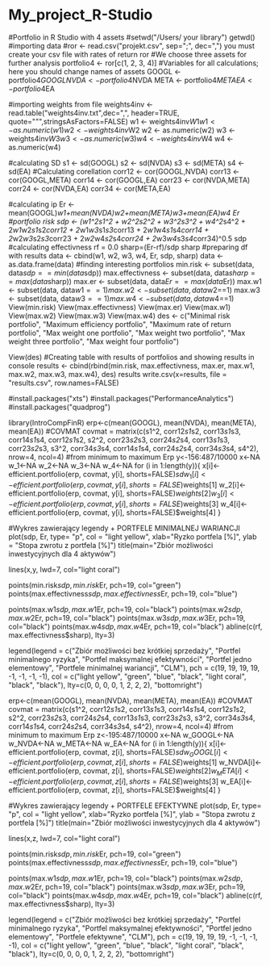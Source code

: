 # My_project_R-Studio
#Portfolio in R Studio with 4 assets
#setwd("/Users/ your library") 
getwd()
#importing data
#ror <- read.csv("projekt.csv", sep=";", dec=",") you must create your csv file with rates of return 
ror
#We choose three assets for further analysis 
portfolio4 <- ror[c(1, 2, 3, 4)]
#Variables for all calculations; here you should change names of assets 
GOOGL <- portfolio4$GOOGL
NVDA <- portfolio4$NVDA
META <- portfolio4$META
EA <- portfolio4$EA

#importing weights from file
weights4inv <- read.table("weights4inv.txt",dec=",", header=TRUE, quote="\"",stringsAsFactors=FALSE)
w1 <- weights4inv$W1
w1 <- as.numeric(w1)
w2 <- weights4inv$W2
w2 <- as.numeric(w2)
w3 <- weights4inv$W3
w3 <- as.numeric(w3)
w4 <- weights4inv$W4
w4 <- as.numeric(w4)

#calculating SD
s1 <- sd(GOOGL)
s2 <- sd(NVDA)
s3 <- sd(META)
s4 <- sd(EA)
#Calculating corellation
corr12 <- cor(GOOGL,NVDA)
corr13 <- cor(GOOGL,META)
corr14 <- cor(GOOGL,EA)
corr23 <- cor(NVDA,META)
corr24 <- cor(NVDA,EA)
corr34 <- cor(META,EA)

#calculating ip
Er <- mean(GOOGL)*w1+mean(NVDA)*w2+mean(META)*w3+mean(EA)*w4
Er
#portfolio risk
sdp <- (w1^2*s1^2 + w2^2*s2^2 + w3^2*s3^2 + w4^2*s4^2 + 2*w1*w2*s1*s2*corr12 + 2*w1*w3*s1*s3*corr13 + 2*w1*w4*s1*s4*corr14 + 
          2*w2*w3*s2*s3*corr23 + 2*w2*w4*s2*s4*corr24 + 2*w3*w4*s3*s4*corr34)^0.5
sdp
#calculating effectivness
rf = 0.0
sharp=(Er-rf)/sdp
sharp
#preparing df with results
data <- cbind(w1, w2, w3, w4, Er, sdp, sharp)
data <- as.data.frame(data)
#finding interesting portfolios
min.risk <- subset(data, data$sdp==min(data$sdp))
max.effectivness <- subset(data, data$sharp==max(data$sharp))
max.er <- subset(data, data$Er==max(data$Er))
max.w1 <- subset(data, data$w1==1)
max.w2 <- subset(data, data$w2==1)
max.w3 <- subset(data, data$w3==1)
max.w4 <- subset(data, data$w4==1)
View(min.risk)
View(max.effectivness)
View(max.er)
View(max.w1)
View(max.w2)
View(max.w3)
View(max.w4)
des <- c("Minimal risk portfolio", "Maximum efficiency portfolio", "Maximum rate of return portfolio", "Max weight one portfolio", "Max weight two portfolio", "Max weight three portfolio", "Max weight four portfolio")

View(des)
#Creating table with results of portfolios and showing results in console
results <- cbind(rbind(min.risk, max.effectivness, max.er, max.w1, max.w2, max.w3, max.w4), des)
results
write.csv(x=results, file = "results.csv", row.names=FALSE)

#install.packages("xts")
#install.packages("PerformanceAnalytics")
#install.packages("quadprog")

library(IntroCompFinR)
erp<-c(mean(GOOGL), mean(NVDA), mean(META), mean(EA))
#COVMAT
covmat = matrix(c(s1^2, corr12*s1*s2, corr13*s1*s3, corr14*s1*s4,
                  corr12*s1*s2, s2^2, corr23*s2*s3, corr24*s2*s4,
                  corr13*s1*s3, corr23*s2*s3, s3^2, corr34*s3*s4,
                  corr14*s1*s4, corr24*s2*s4, corr34*s3*s4, s4^2),
                nrow=4, ncol=4)
#from minimum to maximum Erp
y<-156:487/10000
x<-NA
w_1<-NA
w_2<-NA
w_3<-NA
w_4<-NA
for (i in 1:length(y)){
  x[i]<-efficient.portfolio(erp, covmat, y[i], shorts=FALSE)$sd
  w_1[i]<-efficient.portfolio(erp, covmat, y[i], shorts=FALSE)$weights[1]
  w_2[i]<-efficient.portfolio(erp, covmat, y[i], shorts=FALSE)$weights[2]
  w_3[i]<-efficient.portfolio(erp, covmat, y[i], shorts=FALSE)$weights[3]
  w_4[i]<-efficient.portfolio(erp, covmat, y[i], shorts=FALSE)$weights[4]
}



#Wykres zawierający legendy + PORTFELE MINIMALNEJ WARIANCJI
plot(sdp, Er, type= "p", col = "light yellow",
     xlab="Ryzko portfela [%]", ylab = "Stopa zwrotu z portfela [%]")
title(main="Zbiór możliwości inwestycyjnych dla 4 aktywów")

lines(x,y, lwd=7, col="light coral")

points(min.risk$sdp, min.risk$Er, pch=19, col="green")
points(max.effectivness$sdp, max.effectivness$Er, pch=19, col="blue")

points(max.w1$sdp, max.w1$Er, pch=19, col="black")
points(max.w2$sdp, max.w2$Er, pch=19, col="black")
points(max.w3$sdp, max.w3$Er, pch=19, col="black")
points(max.w4$sdp, max.w4$Er, pch=19, col="black")
abline(c(rf, max.effectivness$sharp), lty=3)

legend(legend = c("Zbiór możliwości bez krótkiej sprzedaży", "Portfel minimalnego ryzyka", "Portfel maksymalnej efektywności", 
                  "Portfel jedno elementowy", "Portfele minimalnej wariancji", "CLM"), 
       pch = c(19, 19, 19, 19, -1, -1, -1, -1), 
       col = c("light yellow", "green", "blue", "black", "light coral", "black", "black"), 
       lty=c(0, 0, 0, 0, 1, 2, 2, 2),
       "bottomright")

erp<-c(mean(GOOGL), mean(NVDA), mean(META), mean(EA))
#COVMAT
covmat = matrix(c(s1^2, corr12*s1*s2, corr13*s1*s3, corr14*s1*s4,
                  corr12*s1*s2, s2^2, corr23*s2*s3, corr24*s2*s4,
                  corr13*s1*s3, corr23*s2*s3, s3^2, corr34*s3*s4,
                  corr14*s1*s4, corr24*s2*s4, corr34*s3*s4, s4^2),
                nrow=4, ncol=4)
#from minimum to maximum Erp
z<-195:487/10000
x<-NA
w_GOOGL<-NA
w_NVDA<-NA
w_META<-NA
w_EA<-NA
for (i in 1:length(y)){
  x[i]<-efficient.portfolio(erp, covmat, z[i], shorts=FALSE)$sd
  w_GOOGL[i]<-efficient.portfolio(erp, covmat, z[i], shorts=FALSE)$weights[1]
  w_NVDA[i]<-efficient.portfolio(erp, covmat, z[i], shorts=FALSE)$weights[2]
  w_META[i]<-efficient.portfolio(erp, covmat, z[i], shorts=FALSE)$weights[3]
  w_EA[i]<-efficient.portfolio(erp, covmat, z[i], shorts=FALSE)$weights[4]
}



#Wykres zawierający legendy + PORTFELE EFEKTYWNE
plot(sdp, Er, type= "p", col = "light yellow",
     xlab="Ryzko portfela [%]", ylab = "Stopa zwrotu z portfela [%]")
title(main="Zbiór możliwości inwestycyjnych dla 4 aktywów")

lines(x,z, lwd=7, col="light coral")

points(min.risk$sdp, min.risk$Er, pch=19, col="green")
points(max.effectivness$sdp, max.effectivness$Er, pch=19, col="blue")

points(max.w1$sdp, max.w1$Er, pch=19, col="black")
points(max.w2$sdp, max.w2$Er, pch=19, col="black")
points(max.w3$sdp, max.w3$Er, pch=19, col="black")
points(max.w4$sdp, max.w4$Er, pch=19, col="black")
abline(c(rf, max.effectivness$sharp), lty=3)

legend(legend = c("Zbiór możliwości bez krótkiej sprzedaży", "Portfel minimalnego ryzyka", "Portfel maksymalnej efektywności", 
                  "Portfel jedno elementowy", "Portfele efektywne", "CLM"), 
       pch = c(19, 19, 19, 19, -1, -1, -1, -1), 
       col = c("light yellow", "green", "blue", "black", "light coral", "black", "black"), 
       lty=c(0, 0, 0, 0, 1, 2, 2, 2),
       "bottomright")


